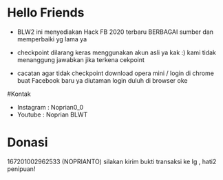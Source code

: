 # Hello Friends 

- BLW2 
 ini menyediakan Hack FB 2020 terbaru 
 BERBAGAI sumber dan memperbaiki yg lama ya 

- checkpoint 
 dilarang keras menggunakan akun asli ya kak :) 
 kami tidak menanggung jawabkan jika terkena cekpoint

- cacatan
 agar tidak checkpoint download opera mini / login di chrome buat Facebook baru ya 
 diutaman login duluh di browser oke 
 

#Kontak 
- Instagram : Noprian0_0
- Youtube   : Noprian BLWT

# Donasi

167201002962533 (NOPRIANTO) 
silakan kirim bukti transaksi ke Ig , hati2 penipuan!
